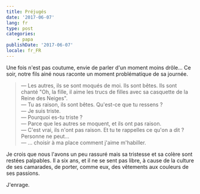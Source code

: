 ```yaml
---
title: Préjugés
date: '2017-06-07'
lang: fr
type: post
categories:
    - papa
publishDate: '2017-06-07'
locale: fr_FR
---
```


Une fois n'est pas coutume, envie de parler d'un moment moins drôle… Ce soir, notre fils ainé nous raconte un moment problématique de sa journée.

<!-- more -->

> — Les autres, ils se sont moqués de moi. Ils sont bêtes. Ils sont chanté "Oh, la fille, il aime les trucs de filles avec sa casquette de la Reine des Neiges".  
> — Tu as raison, ils sont bêtes. Qu'est-ce que tu ressens ?  
> — Je suis triste.  
> — Pourquoi es-tu triste ?  
> — Parce que les autres se moquent, et ils ont pas raison.  
> — C'est vrai, ils n'ont pas raison. Et tu te rappelles ce qu'on a dit ? Personne ne peut…  
> — … choisir à ma place comment j'aime m'habiller.

Je crois que nous l'avons un peu rassuré mais sa tristesse et sa colère sont restées palpables. Il a six ans, et il ne se sent pas libre, à cause de la culture de ses camarades, de porter, comme eux, des vêtements aux couleurs de ses passions.

J'enrage.